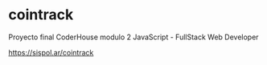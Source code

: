 # cointrack
Proyecto final CoderHouse modulo 2 JavaScript - FullStack Web Developer

https://sispol.ar/cointrack
